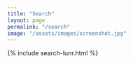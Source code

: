 ```yaml
---
title: "Search"
layout: page
permalink: "/search"
image: "/assets/images/screenshot.jpg"
---
```

{% include search-lunr.html %}
